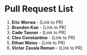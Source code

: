 # Pull Request List

1. **Eric Worwa** - [Link to PR]
2. **Brandon Kan** - [Link to PR]
3. **Cade Tanner** - [Link to PR]
4. **Clev Constantine** - [Link to PR]
5. **Ethan Weiss** - [Link to PR]
6. **Victor Zavala Roman** - [Link to PR]
